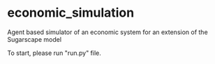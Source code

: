# economic_simulation
Agent based simulator of an economic system for an extension of the Sugarscape model

To start, please run "run.py" file.
